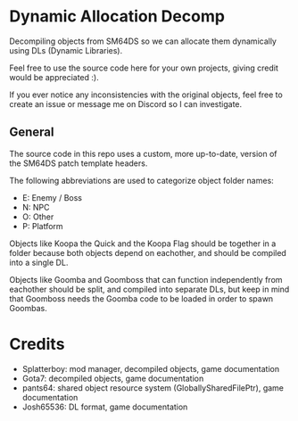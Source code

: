 # Dynamic Allocation Decomp
Decompiling objects from SM64DS so we can allocate them dynamically using DLs (Dynamic Libraries).

Feel free to use the source code here for your own projects, giving credit would be appreciated :).

If you ever notice any inconsistencies with the original objects, feel free to create an issue or message me on Discord so I can investigate.

## General

The source code in this repo uses a custom, more up-to-date, version of the SM64DS patch template headers.

The following abbreviations are used to categorize object folder names:
* E: Enemy / Boss
* N: NPC
* O: Other
* P: Platform

Objects like Koopa the Quick and the Koopa Flag should be together in a folder because both objects depend on eachother, and should be compiled into a single DL.

Objects like Goomba and Goomboss that can function independently from eachother should be split, and compiled into separate DLs, but keep in mind that Goomboss needs the Goomba code to be loaded in order to spawn Goombas.

# Credits
* Splatterboy: mod manager, decompiled objects, game documentation
* Gota7: decompiled objects, game documentation
* pants64: shared object resource system (GloballySharedFilePtr), game documentation
* Josh65536: DL format, game documentation
